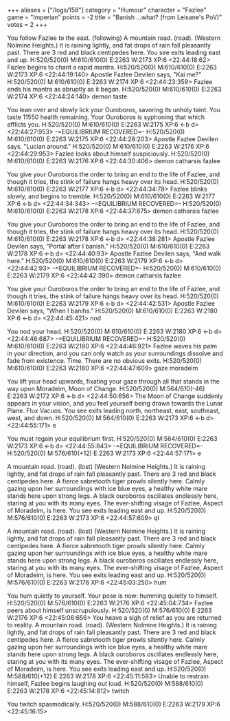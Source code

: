+++
aliases = ["/logs/158"]
category = "Humour"
character = "Fazlee"
game = "Imperian"
points = -2
title = "Banish ...what? (from Leisane's PoV)"
votes = 2
+++


You follow Fazlee to the east. (following)
A mountain road. (road). (Western Nolmine Heights.)
It is raining lightly, and fat drops of rain fall pleasantly past. There are 3 
red and black centipedes here.
You see exits leading east and up.
H:520/520(0) M:610/610(0) E:2263 W:2173 XP:6 <eb d><fazlee> <22:44:18:62> 
Fazlee begins to chant a rapid mantra.
H:520/520(0) M:610/610(0) E:2263 W:2173 XP:6 <eb d><fazlee> <22:44:19:140> 
Apostle Fazlee Devilen says, "Kai me?"
H:520/520(0) M:610/610(0) E:2263 W:2174 XP:6 <eb d><fazlee> <22:44:23:359> 
Fazlee ends his mantra as abruptly as it began.
H:520/520(0) M:610/610(0) E:2263 W:2174 XP:6 <eb d><fazlee> <22:44:24:140> demon taste

You lean over and slowly lick your Ouroboros, savoring its unholy taint.
You taste 11550 health remaining.
Your Ouroboros is syphoning that which afflicts you.
H:520/520(0) M:610/610(0) E:2263 W:2175 XP:6 <-b d><fazlee> <22:44:27:953> 
 -=EQUILIBRIUM RECOVERED=-
H:520/520(0) M:610/610(0) E:2263 W:2175 XP:6 <eb d><fazlee> <22:44:28:203> 
Apostle Fazlee Devilen says, "Lucian around."
H:520/520(0) M:610/610(0) E:2263 W:2176 XP:6 <eb d><fazlee> <22:44:29:953> 
Fazlee looks about himself suspiciously.
H:520/520(0) M:610/610(0) E:2263 W:2176 XP:6 <eb d><fazlee> <22:44:30:406> demon catharsis fazlee

You give your Ouroboros the order to bring an end to the life of Fazlee, and 
though it tries, the stink of failure hangs heavy over its head.
H:520/520(0) M:610/610(0) E:2263 W:2177 XP:6 <-b d><fazlee> <22:44:34:78> 
Fazlee blinks slowly, and begins to tremble.
H:520/520(0) M:610/610(0) E:2263 W:2177 XP:6 <-b d><fazlee> <22:44:34:343> 
 -=EQUILIBRIUM RECOVERED=-
H:520/520(0) M:610/610(0) E:2263 W:2178 XP:6 <eb d><fazlee> <22:44:37:875> demon catharsis fazlee

You give your Ouroboros the order to bring an end to the life of Fazlee, and 
though it tries, the stink of failure hangs heavy over its head.
H:520/520(0) M:610/610(0) E:2263 W:2178 XP:6 <-b d><fazlee> <22:44:38:281> 
Apostle Fazlee Devilen says, "Portal after I banish."
H:520/520(0) M:610/610(0) E:2263 W:2178 XP:6 <-b d><fazlee> <22:44:40:93> 
Apostle Fazlee Devilen says, "And walk here."
H:520/520(0) M:610/610(0) E:2263 W:2179 XP:6 <-b d><fazlee> <22:44:42:93> 
 -=EQUILIBRIUM RECOVERED=-
H:520/520(0) M:610/610(0) E:2263 W:2179 XP:6 <eb d><fazlee> <22:44:42:390> demon catharsis fazlee

You give your Ouroboros the order to bring an end to the life of Fazlee, and 
though it tries, the stink of failure hangs heavy over its head.
H:520/520(0) M:610/610(0) E:2263 W:2179 XP:6 <-b d><fazlee> <22:44:42:531> 
Apostle Fazlee Devilen says, "When I banihs."
H:520/520(0) M:610/610(0) E:2263 W:2180 XP:6 <-b d><fazlee> <22:44:45:421> nod

You nod your head.
H:520/520(0) M:610/610(0) E:2263 W:2180 XP:6 <-b d><fazlee> <22:44:46:687> 
 -=EQUILIBRIUM RECOVERED=-
H:520/520(0) M:610/610(0) E:2263 W:2180 XP:6 <eb d><fazlee> <22:44:46:921> 
Fazlee waves his palm in your direction, and you can only watch as your 
surroundings dissolve and fade from existence.
Time.
There are no obvious exits.
H:520/520(0) M:610/610(0) E:2263 W:2180 XP:6 <eb d><fazlee> <22:44:47:609> gaze moradeim

You lift your head upwards, fixating your gaze through all that stands in the 
way upon Moradeim, Moon of Change.
H:520/520(0) M:564/610(-46) E:2263 W:2172 XP:6 <-b d><fazlee> <22:44:50:656> 
The Moon of Change suddenly appears in your vision, and you feel yourself being
drawn towards the Lunar Plane.
Flux Vacuos.
You see exits leading north, northeast, east, southeast, west, and down.
H:520/520(0) M:564/610(0) E:2263 W:2173 XP:6 <-b d><fazlee> <22:44:55:171> e

You must regain your equilibrium first.
H:520/520(0) M:564/610(0) E:2263 W:2173 XP:6 <-b d><fazlee> <22:44:55:843> 
 -=EQUILIBRIUM RECOVERED=-
H:520/520(0) M:576/610(+12) E:2263 W:2173 XP:6 <eb d><fazlee> <22:44:57:171> e

A mountain road. (road). (lost) (Western Nolmine Heights.)
It is raining lightly, and fat drops of rain fall pleasantly past. There are 3 
red and black centipedes here. A fierce sabretooth tiger prowls silently here. 
Calmly gazing upon her surroundings with ice blue eyes, a healthy white mare 
stands here upon strong legs. A black ouroboros oscillates endlessly here, 
staring at you with its many eyes. The ever-shifting visage of Fazlee, Aspect 
of Moradeim, is here.
You see exits leading east and up.
H:520/520(0) M:576/610(0) E:2263 W:2173 XP:6 <eb d><fazlee> <22:44:57:609> ql

A mountain road. (road). (lost) (Western Nolmine Heights.)
It is raining lightly, and fat drops of rain fall pleasantly past. There are 3 
red and black centipedes here. A fierce sabretooth tiger prowls silently here. 
Calmly gazing upon her surroundings with ice blue eyes, a healthy white mare 
stands here upon strong legs. A black ouroboros oscillates endlessly here, 
staring at you with its many eyes. The ever-shifting visage of Fazlee, Aspect 
of Moradeim, is here.
You see exits leading east and up.
H:520/520(0) M:576/610(0) E:2263 W:2176 XP:6 <eb d><fazlee> <22:45:03:250> hum

You hum quietly to yourself.
Your pose is now: humming quietly to himself.
H:520/520(0) M:576/610(0) E:2263 W:2176 XP:6 <eb d><fazlee> <22:45:04:734> 
Fazlee peers about himself unscrupulously.
H:520/520(0) M:576/610(0) E:2263 W:2176 XP:6 <eb d><fazlee> <22:45:06:656> 
You heave a sigh of relief as you are returned to reality.
A mountain road. (road). (Western Nolmine Heights.)
It is raining lightly, and fat drops of rain fall pleasantly past. There are 3 
red and black centipedes here. A fierce sabretooth tiger prowls silently here. 
Calmly gazing upon her surroundings with ice blue eyes, a healthy white mare 
stands here upon strong legs. A black ouroboros oscillates endlessly here, 
staring at you with its many eyes. The ever-shifting visage of Fazlee, Aspect 
of Moradeim, is here.
You see exits leading east and up.
H:520/520(0) M:588/610(+12) E:2263 W:2178 XP:6 <eb d><fazlee> <22:45:11:593> 
Unable to restrain himself, Fazlee begins laughing out loud.
H:520/520(0) M:588/610(0) E:2263 W:2178 XP:6 <eb d><fazlee> <22:45:14:812> twitch

You twitch spasmodically.
H:520/520(0) M:588/610(0) E:2263 W:2179 XP:6 <eb d><fazlee> <22:45:16:15> 
